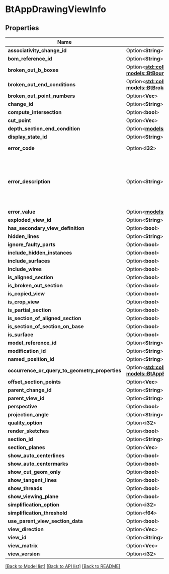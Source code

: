 # BtAppDrawingViewInfo

## Properties

Name | Type | Description | Notes
------------ | ------------- | ------------- | -------------
**associativity_change_id** | Option<**String**> |  | [optional]
**bom_reference_id** | Option<**String**> |  | [optional]
**broken_out_b_boxes** | Option<[**std::collections::HashMap<String, models::BtBoundingBox1052>**](BTBoundingBox-1052.md)> |  | [optional]
**broken_out_end_conditions** | Option<[**std::collections::HashMap<String, models::BtBrokenOutEndCondition1107>**](BTBrokenOutEndCondition-1107.md)> |  | [optional]
**broken_out_point_numbers** | Option<**Vec<i32>**> |  | [optional]
**change_id** | Option<**String**> |  | [optional]
**compute_intersection** | Option<**bool**> |  | [optional]
**cut_point** | Option<**Vec<f64>**> |  | [optional]
**depth_section_end_condition** | Option<[**models::BtBrokenOutEndCondition1107**](BTBrokenOutEndCondition-1107.md)> |  | [optional]
**display_state_id** | Option<**String**> |  | [optional]
**error_code** | Option<**i32**> | `0: OK (healthy) | 1: INFO | 2: WARNING | 3: ERROR (dangling or view generation call failed) | 4: UNKNOWN` | [optional]
**error_description** | Option<**String**> | A human-readable value for the error that occurred, if one occurred. | [optional]
**error_value** | Option<[**models::BtAppElementErrorCode**](BTAppElementErrorCode.md)> |  | [optional]
**exploded_view_id** | Option<**String**> |  | [optional]
**has_secondary_view_definition** | Option<**bool**> |  | [optional]
**hidden_lines** | Option<**String**> |  | [optional]
**ignore_faulty_parts** | Option<**bool**> |  | [optional]
**include_hidden_instances** | Option<**bool**> |  | [optional]
**include_surfaces** | Option<**bool**> |  | [optional]
**include_wires** | Option<**bool**> |  | [optional]
**is_aligned_section** | Option<**bool**> |  | [optional]
**is_broken_out_section** | Option<**bool**> |  | [optional]
**is_copied_view** | Option<**bool**> |  | [optional]
**is_crop_view** | Option<**bool**> |  | [optional]
**is_partial_section** | Option<**bool**> |  | [optional]
**is_section_of_aligned_section** | Option<**bool**> |  | [optional]
**is_section_of_section_on_base** | Option<**bool**> |  | [optional]
**is_surface** | Option<**bool**> |  | [optional]
**model_reference_id** | Option<**String**> |  | [optional]
**modification_id** | Option<**String**> |  | [optional]
**named_position_id** | Option<**String**> |  | [optional]
**occurrence_or_query_to_geometry_properties** | Option<[**std::collections::HashMap<String, models::BtAppElementViewGeometryProperties1100>**](BTAppElementViewGeometryProperties-1100.md)> |  | [optional]
**offset_section_points** | Option<**Vec<f64>**> |  | [optional]
**parent_change_id** | Option<**String**> |  | [optional]
**parent_view_id** | Option<**String**> |  | [optional]
**perspective** | Option<**bool**> |  | [optional]
**projection_angle** | Option<**String**> |  | [optional]
**quality_option** | Option<**i32**> |  | [optional]
**render_sketches** | Option<**bool**> |  | [optional]
**section_id** | Option<**String**> |  | [optional]
**section_planes** | Option<**Vec<f64>**> |  | [optional]
**show_auto_centerlines** | Option<**bool**> |  | [optional]
**show_auto_centermarks** | Option<**bool**> |  | [optional]
**show_cut_geom_only** | Option<**bool**> |  | [optional]
**show_tangent_lines** | Option<**bool**> |  | [optional]
**show_threads** | Option<**bool**> |  | [optional]
**show_viewing_plane** | Option<**bool**> |  | [optional]
**simplification_option** | Option<**i32**> |  | [optional]
**simplification_threshold** | Option<**f64**> |  | [optional]
**use_parent_view_section_data** | Option<**bool**> |  | [optional]
**view_direction** | Option<**Vec<f64>**> |  | [optional]
**view_id** | Option<**String**> |  | [optional]
**view_matrix** | Option<**Vec<f64>**> |  | [optional]
**view_version** | Option<**i32**> |  | [optional]

[[Back to Model list]](../README.md#documentation-for-models) [[Back to API list]](../README.md#documentation-for-api-endpoints) [[Back to README]](../README.md)


